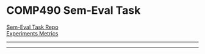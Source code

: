 # COMP490 Sem-Eval Task

[Sem-Eval Task Repo](https://github.com/boyuanzheng010/SemEval2021-Reading-Comprehension-of-Abstract-Meaning) <br>
[Experiments Metrics](https://docs.google.com/spreadsheets/d/1pvZ0Beal91XdtRxNQe0eNDgPDkew5T3-iaJOksysZk0/edit?usp=sharing)<br>

---


---
